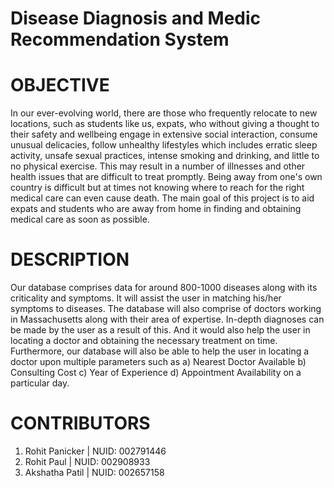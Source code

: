 # Disease Diagnosis and Medic Recommendation System

# OBJECTIVE

In our ever-evolving world, there are those who frequently relocate to new locations, such as students like us, expats, who without giving a thought to their safety and wellbeing engage in extensive social interaction, consume unusual delicacies, follow unhealthy lifestyles which includes erratic sleep activity, unsafe sexual practices, intense smoking and drinking, and little to no physical exercise. This may result in a number of illnesses and other health issues that are difficult to treat promptly. Being away from one's own country is difficult but at times not knowing where to reach for the right medical care can even cause death. The main goal of this project is to aid expats and students who are away from home in finding and obtaining medical care as soon as possible.


# DESCRIPTION

Our database comprises data for around 800-1000 diseases along with its criticality and symptoms. It will assist the user in matching his/her symptoms to diseases. The database will also comprise of doctors working in Massachusetts along with their area of expertise. In-depth diagnoses can be made by the user as a result of this. And it would also help the user in locating a doctor and obtaining the necessary treatment on time. Furthermore, our database will also be able to help the user in locating a doctor upon multiple parameters such as a) Nearest Doctor Available b) Consulting Cost c) Year of Experience d) Appointment Availability on a particular day.


# CONTRIBUTORS

1. Rohit Panicker | NUID: 002791446
2. Rohit Paul | NUID: 002908933 
3. Akshatha Patil | NUID: 002657158
